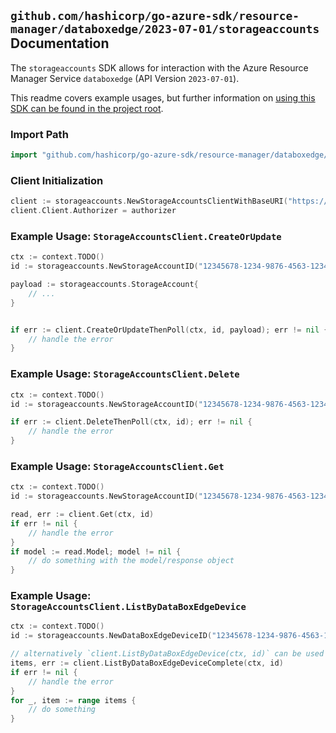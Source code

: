 
## `github.com/hashicorp/go-azure-sdk/resource-manager/databoxedge/2023-07-01/storageaccounts` Documentation

The `storageaccounts` SDK allows for interaction with the Azure Resource Manager Service `databoxedge` (API Version `2023-07-01`).

This readme covers example usages, but further information on [using this SDK can be found in the project root](https://github.com/hashicorp/go-azure-sdk/tree/main/docs).

### Import Path

```go
import "github.com/hashicorp/go-azure-sdk/resource-manager/databoxedge/2023-07-01/storageaccounts"
```


### Client Initialization

```go
client := storageaccounts.NewStorageAccountsClientWithBaseURI("https://management.azure.com")
client.Client.Authorizer = authorizer
```


### Example Usage: `StorageAccountsClient.CreateOrUpdate`

```go
ctx := context.TODO()
id := storageaccounts.NewStorageAccountID("12345678-1234-9876-4563-123456789012", "example-resource-group", "dataBoxEdgeDeviceValue", "storageAccountValue")

payload := storageaccounts.StorageAccount{
	// ...
}


if err := client.CreateOrUpdateThenPoll(ctx, id, payload); err != nil {
	// handle the error
}
```


### Example Usage: `StorageAccountsClient.Delete`

```go
ctx := context.TODO()
id := storageaccounts.NewStorageAccountID("12345678-1234-9876-4563-123456789012", "example-resource-group", "dataBoxEdgeDeviceValue", "storageAccountValue")

if err := client.DeleteThenPoll(ctx, id); err != nil {
	// handle the error
}
```


### Example Usage: `StorageAccountsClient.Get`

```go
ctx := context.TODO()
id := storageaccounts.NewStorageAccountID("12345678-1234-9876-4563-123456789012", "example-resource-group", "dataBoxEdgeDeviceValue", "storageAccountValue")

read, err := client.Get(ctx, id)
if err != nil {
	// handle the error
}
if model := read.Model; model != nil {
	// do something with the model/response object
}
```


### Example Usage: `StorageAccountsClient.ListByDataBoxEdgeDevice`

```go
ctx := context.TODO()
id := storageaccounts.NewDataBoxEdgeDeviceID("12345678-1234-9876-4563-123456789012", "example-resource-group", "dataBoxEdgeDeviceValue")

// alternatively `client.ListByDataBoxEdgeDevice(ctx, id)` can be used to do batched pagination
items, err := client.ListByDataBoxEdgeDeviceComplete(ctx, id)
if err != nil {
	// handle the error
}
for _, item := range items {
	// do something
}
```
